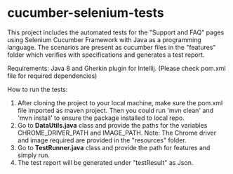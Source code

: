 # cucumber-selenium-tests

This project includes the automated tests for the "Support and FAQ" pages using Selenium Cucumber
Framework with Java as a programming language. The scenarios are present as cucumber files in the
"features" folder which verifies with specifications and generates a test report.

Requirements: Java 8 and Gherkin plugin for Intellij.
(Please check pom.xml file for required dependencies)

How to run the tests:

1. After cloning the project to your local machine, make sure the pom.xml file imported as maven
   project. Then you could run 'mvn clean' and 'mvn install' to ensure the package installed to
   local repo.
2. Go to **DataUtils.java** class and provide the paths for the variables CHROME_DRIVER_PATH and
   IMAGE_PATH. 
   Note: The Chrome driver and image required are provided in the "resources" folder.
3. Go to **TestRunner.java** class and provide the path for features and simply run.
4. The test report will be generated under "testResult" as Json.